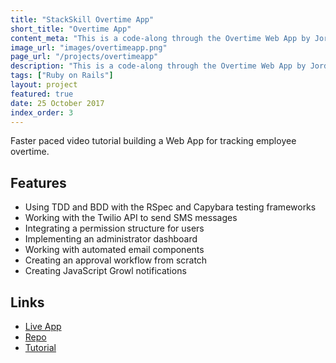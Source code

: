 ```yaml
---
title: "StackSkill Overtime App"
short_title: "Overtime App"
content_meta: "This is a code-along through the Overtime Web App by Jordan Hudgens"
image_url: "images/overtimeapp.png"
page_url: "/projects/overtimeapp"
description: "This is a code-along through the Overtime Web App by Jordan Hudgens"
tags: ["Ruby on Rails"]
layout: project
featured: true
date: 25 October 2017
index_order: 3
---
```


Faster paced video tutorial building a Web App for tracking employee overtime.

## Features

- Using TDD and BDD with the RSpec and Capybara testing frameworks
- Working with the Twilio API to send SMS messages
- Integrating a permission structure for users
- Implementing an administrator dashboard
- Working with automated email components
- Creating an approval workflow from scratch
- Creating JavaScript Growl notifications

## Links

- [Live App](http://overtimeapp.hoover.ml)
- [Repo](https://github.com/machuu/stackskills-rails-code-along)
- [Tutorial](https://stackskills.com/p/professional-rails-code-along)



